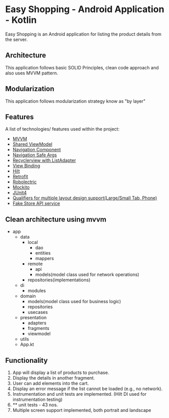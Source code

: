 # Easy Shopping - Android Application - Kotlin
Easy Shopping is an Android application for listing the product details from the server.
## Architecture
This application follows basic SOLID Principles, clean code approach and also uses MVVM pattern.
## Modularization
This application follows modularization strategy know as "by layer"
## Features
A list of technologies/ features used within the project:
* [MVVM]()
* [Shared ViewModel]()
* [Navigation Component]()
* [Navigation Safe Args]()
* [Recyclerview with ListAdapter]()
* [View Binding]()
* [Hilt]()
* [Retrofit]()
* [Robolectric]()
* [Mockito]()
* [JUnit4]()
* [Qualifiers for multiple layout design support(Large/Small Tab, Phone)]()
* [Fake Store API service](https://fakestoreapi.com/)

## Clean architecture using mvvm
- app
    - data
        - local
            - dao
            - entities
            - mappers
        - remote
            - api
            - models(model class used for network operations)
        - repositories(implementations)
    - di
        - modules
    - domain
        - models(model class used for business logic)
        - repositories
        - usecases
    - presentation
        - adapters
        - fragments
        - viewmodel
    - utils
    - App.kt

## Functionality
1. App will display a list of products to purchase.
2. Display the details in another fragment.
3. User can add elements into the cart.
4. Display an error message if the list cannot be loaded (e.g., no network).
5. Instrumentation and unit tests are implemented. (Hilt DI used for instrumentation testing)
6. ** unit tests - 43 nos. 
7. Multiple screen support implemented, both portrait and landscape



